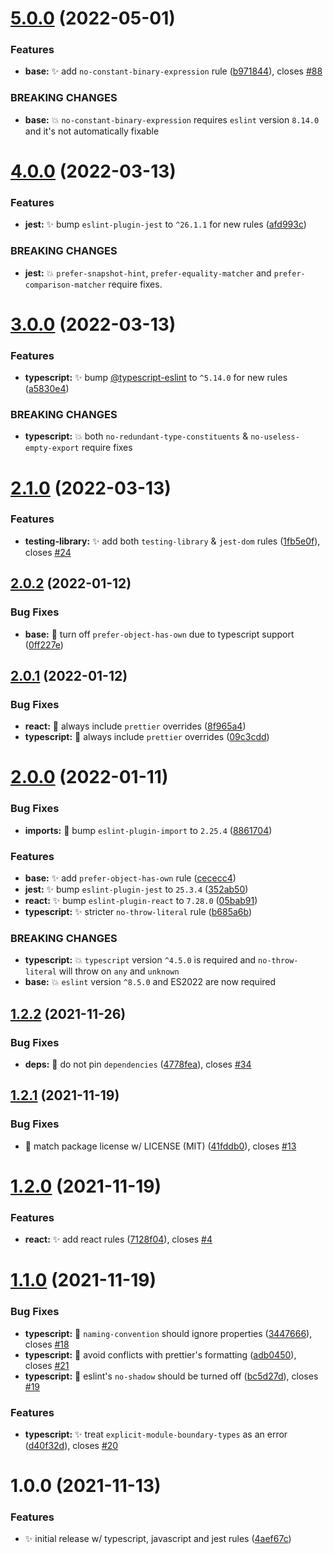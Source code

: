 # [5.0.0](https://github.com/jimmy-guzman/eslint-config-jimmy-guzman/compare/v4.0.0...v5.0.0) (2022-05-01)


### Features

* **base:** ✨ add `no-constant-binary-expression` rule ([b971844](https://github.com/jimmy-guzman/eslint-config-jimmy-guzman/commit/b971844ab62c810253c481c7b1c2e04117fc050a)), closes [#88](https://github.com/jimmy-guzman/eslint-config-jimmy-guzman/issues/88)


### BREAKING CHANGES

* **base:** 💥 `no-constant-binary-expression` requires `eslint`
version `8.14.0` and it's not automatically fixable

# [4.0.0](https://github.com/jimmy-guzman/eslint-config-jimmy-guzman/compare/v3.0.0...v4.0.0) (2022-03-13)


### Features

* **jest:** ✨ bump `eslint-plugin-jest` to `^26.1.1` for new rules ([afd993c](https://github.com/jimmy-guzman/eslint-config-jimmy-guzman/commit/afd993c495a73a5bc6100092af5ce818b9a8983f))


### BREAKING CHANGES

* **jest:** 💥 `prefer-snapshot-hint`, `prefer-equality-matcher` and
`prefer-comparison-matcher` require fixes.

# [3.0.0](https://github.com/jimmy-guzman/eslint-config-jimmy-guzman/compare/v2.1.0...v3.0.0) (2022-03-13)


### Features

* **typescript:** ✨ bump [@typescript-eslint](https://github.com/typescript-eslint) to `^5.14.0` for new rules ([a5830e4](https://github.com/jimmy-guzman/eslint-config-jimmy-guzman/commit/a5830e467790e7bd235b6a60c837fba9f773fd7b))


### BREAKING CHANGES

* **typescript:** 💥 both `no-redundant-type-constituents` &
`no-useless-empty-export` require fixes

# [2.1.0](https://github.com/jimmy-guzman/eslint-config-jimmy-guzman/compare/v2.0.2...v2.1.0) (2022-03-13)


### Features

* **testing-library:** ✨ add both `testing-library` & `jest-dom` rules ([1fb5e0f](https://github.com/jimmy-guzman/eslint-config-jimmy-guzman/commit/1fb5e0f2021bac0c1d39b7091e7c7804383ec12c)), closes [#24](https://github.com/jimmy-guzman/eslint-config-jimmy-guzman/issues/24)

## [2.0.2](https://github.com/jimmy-guzman/eslint-config-jimmy-guzman/compare/v2.0.1...v2.0.2) (2022-01-12)


### Bug Fixes

* **base:** 🐛 turn off `prefer-object-has-own` due to typescript support ([0ff227e](https://github.com/jimmy-guzman/eslint-config-jimmy-guzman/commit/0ff227eecdbdb9e57f3ec9d7b0beda07d7427c95))

## [2.0.1](https://github.com/jimmy-guzman/eslint-config-jimmy-guzman/compare/v2.0.0...v2.0.1) (2022-01-12)


### Bug Fixes

* **react:** 🐛 always include `prettier` overrides ([8f965a4](https://github.com/jimmy-guzman/eslint-config-jimmy-guzman/commit/8f965a49facc5e9923ca78d576f317d75d5c5ed6))
* **typescript:** 🐛 always include `prettier` overrides ([09c3cdd](https://github.com/jimmy-guzman/eslint-config-jimmy-guzman/commit/09c3cdd31c95de254ed769b8935477dd20a650ca))

# [2.0.0](https://github.com/jimmy-guzman/eslint-config-jimmy-guzman/compare/v1.2.2...v2.0.0) (2022-01-11)


### Bug Fixes

* **imports:** 🐛 bump `eslint-plugin-import` to `2.25.4` ([8861704](https://github.com/jimmy-guzman/eslint-config-jimmy-guzman/commit/8861704c003ec14265f1ef1dd452b3728dde00fe))


### Features

* **base:** ✨ add `prefer-object-has-own` rule ([cececc4](https://github.com/jimmy-guzman/eslint-config-jimmy-guzman/commit/cececc475912ea99749fc2a23517453c938f39d4))
* **jest:** ✨ bump `eslint-plugin-jest` to `25.3.4` ([352ab50](https://github.com/jimmy-guzman/eslint-config-jimmy-guzman/commit/352ab50157acebd081c0bd45a7b1b2909f19beaf))
* **react:** ✨ bump `eslint-plugin-react` to `7.28.0` ([05bab91](https://github.com/jimmy-guzman/eslint-config-jimmy-guzman/commit/05bab917f056231bdd493d2672a093cf3fee7419))
* **typescript:** ✨ stricter `no-throw-literal` rule ([b685a6b](https://github.com/jimmy-guzman/eslint-config-jimmy-guzman/commit/b685a6b750796d2e041592248626d7b309643cb8))


### BREAKING CHANGES

* **typescript:** 💥 `typescript` version `^4.5.0` is required and `no-throw-literal`
will throw on `any` and `unknown`
* **base:** 💥 `eslint` version `^8.5.0` and ES2022 are now required

## [1.2.2](https://github.com/jimmy-guzman/eslint-config-jimmy-guzman/compare/v1.2.1...v1.2.2) (2021-11-26)


### Bug Fixes

* **deps:** 🐛 do not pin `dependencies` ([4778fea](https://github.com/jimmy-guzman/eslint-config-jimmy-guzman/commit/4778fea053687f122ce94de7de65dc7a94b0700b)), closes [#34](https://github.com/jimmy-guzman/eslint-config-jimmy-guzman/issues/34)

## [1.2.1](https://github.com/jimmy-guzman/eslint-config-jimmy-guzman/compare/v1.2.0...v1.2.1) (2021-11-19)


### Bug Fixes

* 🐛 match package license w/ LICENSE (MIT) ([41fddb0](https://github.com/jimmy-guzman/eslint-config-jimmy-guzman/commit/41fddb0af70211dcfef1cb73cf3807e286bac1f4)), closes [#13](https://github.com/jimmy-guzman/eslint-config-jimmy-guzman/issues/13)

# [1.2.0](https://github.com/jimmy-guzman/eslint-config-jimmy-guzman/compare/v1.1.0...v1.2.0) (2021-11-19)


### Features

* **react:** ✨ add react rules ([7128f04](https://github.com/jimmy-guzman/eslint-config-jimmy-guzman/commit/7128f04d6bdc45dace04006ec5e8e65457841a0e)), closes [#4](https://github.com/jimmy-guzman/eslint-config-jimmy-guzman/issues/4)

# [1.1.0](https://github.com/jimmy-guzman/eslint-config-jimmy-guzman/compare/v1.0.0...v1.1.0) (2021-11-19)


### Bug Fixes

* **typescript:** 🐛 `naming-convention` should ignore properties ([3447666](https://github.com/jimmy-guzman/eslint-config-jimmy-guzman/commit/34476663226f6069d5e001192cb47bde2a9bc0d9)), closes [#18](https://github.com/jimmy-guzman/eslint-config-jimmy-guzman/issues/18)
* **typescript:** 🐛 avoid conflicts with prettier's formatting ([adb0450](https://github.com/jimmy-guzman/eslint-config-jimmy-guzman/commit/adb0450389207341ce4dc11ad32c2f40f0b817d8)), closes [#21](https://github.com/jimmy-guzman/eslint-config-jimmy-guzman/issues/21)
* **typescript:** 🐛 eslint's `no-shadow` should be turned off ([bc5d27d](https://github.com/jimmy-guzman/eslint-config-jimmy-guzman/commit/bc5d27dcb85c52b3167dcd388496a41959ea4dfd)), closes [#19](https://github.com/jimmy-guzman/eslint-config-jimmy-guzman/issues/19)


### Features

* **typescript:** ✨ treat `explicit-module-boundary-types` as an error ([d40f32d](https://github.com/jimmy-guzman/eslint-config-jimmy-guzman/commit/d40f32d744a8a6dd988847ee0bf0dae65d6cbfcf)), closes [#20](https://github.com/jimmy-guzman/eslint-config-jimmy-guzman/issues/20)

# 1.0.0 (2021-11-13)


### Features

* ✨ initial release w/ typescript, javascript and jest rules ([4aef67c](https://github.com/jimmy-guzman/eslint-config-jimmy-guzman/commit/4aef67c04c625851c9c6be1abe4f761254a87b0f))
